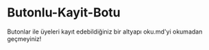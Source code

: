 # Butonlu-Kayit-Botu
Butonlar ile üyeleri kayıt edebildiğiniz bir altyapı oku.md'yi okumadan geçmeyiniz!
